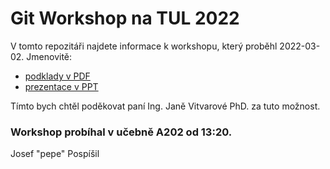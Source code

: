# Git Workshop na TUL 2022

V tomto repozitáři najdete informace k workshopu, který proběhl 2022-03-02. Jmenovitě:

- [podklady v PDF](gitwstul.pdf)
- [prezentace v PPT](/gitwstul.pptx)


Tímto bych chtěl poděkovat paní Ing. Janě Vitvarové PhD. za tuto možnost.

### Workshop probíhal v učebně A202 od 13:20.

Josef "pepe" Pospíšil